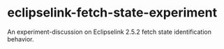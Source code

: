 # eclipselink-fetch-state-experiment
An experiment-discussion on Eclipselink 2.5.2 fetch state identification behavior.
